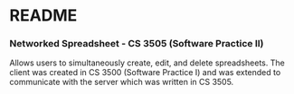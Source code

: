# README 

### Networked Spreadsheet - CS 3505 (Software Practice II)
Allows users to simultaneously create, edit, and delete spreadsheets. The client 
was created in CS 3500 (Software Practice I) and was extended to communicate with 
the server which was written in CS 3505. 
